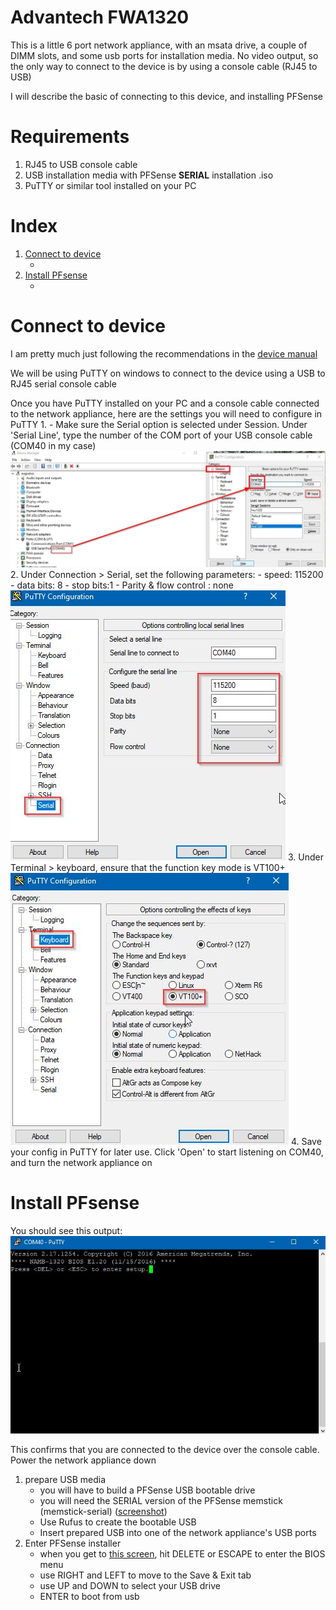 # Advantech FWA1320

This is a little 6 port network appliance, with an msata drive, a couple of DIMM slots, and some usb ports for installation media. No video output, so the only way to connect to the device is by using a console cable (RJ45 to USB)

I will describe the basic of connecting to this device, and installing PFSense 

# Requirements
1. RJ45 to USB console cable
2. USB installation media with PFSense **SERIAL** installation .iso
1. PuTTY or similar tool installed on your PC

# Index
1. [Connect to device]()
    - []()
2. [Install PFsense]()
    - []()

# Connect to device
I am pretty much just following the recommendations in the [device manual](https://advdownload.advantech.com/productfile/Downloadfile4/1-1TBDP2H/FWA-1320_User_Manual_Ed.2-D1.pdf)  

We will be using PuTTY on windows to connect to the device using a USB to RJ45 serial console cable

Once you have PuTTY installed on your PC and a console cable connected to the network appliance, here are the settings you will need to configure in PuTTY
1. 
    - Make sure the Serial option is selected under Session. Under 'Serial Line', type the number of the COM port of your USB console cable (COM40 in my case)  
    ![](https://github.com/mynah22/Homelab-Guides/raw/main/screenshots/fwa0.jpg)
2. Under Connection > Serial, set the following parameters:
    - speed: 115200
    - data bits: 8
    - stop bits:1
    - Parity & flow control : none
    ![](https://github.com/mynah22/Homelab-Guides/raw/main/screenshots/fwa1.jpg)
3. Under Terminal > keyboard, ensure that the function key mode is VT100+
    ![](https://github.com/mynah22/Homelab-Guides/raw/main/screenshots/fwa2.jpg)
4. Save your config in PuTTY for later use. Click 'Open' to start listening on COM40, and turn the network appliance on

# Install PFsense
You should see this output:
![](https://github.com/mynah22/Homelab-Guides/raw/main/screenshots/fwa3.jpg)

This confirms that you are connected to the device over the console cable. Power the network appliance down

1. prepare USB media
    - you will have to build a PFSense USB bootable drive
    - you will need the SERIAL version of the PFSense memstick (memstick-serial) ([screenshot](https://github.com/mynah22/Homelab-Guides/raw/main/screenshots/fwa4.jpg))
    - Use Rufus to create the bootable USB
    - Insert prepared USB into one of the network appliance's USB ports
2. Enter PFSense installer
    - when you get to [this screen](https://github.com/mynah22/Homelab-Guides/raw/main/screenshots/fwa3.jpg), hit DELETE or ESCAPE to enter the BIOS menu
    - use RIGHT and LEFT to move to the Save & Exit tab
    - use UP and DOWN to select your USB drive
    - ENTER to boot from usb
